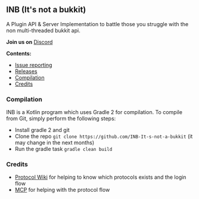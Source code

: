 ## INB (It's not a bukkit)
<p>A Plugin API & Server Implementation to battle those you struggle with the non multi-threaded bukkit api.</p>

**Join us on** [Discord](https://discord.gg/bBTjRPP)

**Contents:**
* [Issue reporting](https://github.com/INB-It-s-not-a-bukkit/INB/issues)
* [Releases](https://dev.azure.com/tomasdealmeida/INB%20(Its%20not%20a%20bukkit)/_release)
* [Compilation](#Compilation)
* [Credits](#Credits)


### Compilation
INB is a Kotlin program which uses Gradle 2 for compilation. To compile from Git, simply perform the following steps:
* Install gradle 2 and git
* Clone the repo ``git clone https://github.com/INB-It-s-not-a-bukkit`` (it may change in the next months)
* Run the gradle task ``gradle clean build``


### Credits
* [Protocol Wiki](http://wiki.vg) for helping to know which protocols exists and the login flow
* [MCP](http://www.modcoderpack.com/) for helping with the protocol flow

